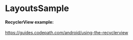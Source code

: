 # LayoutsSample


#### RecyclerView example: 

https://guides.codepath.com/android/using-the-recyclerview
